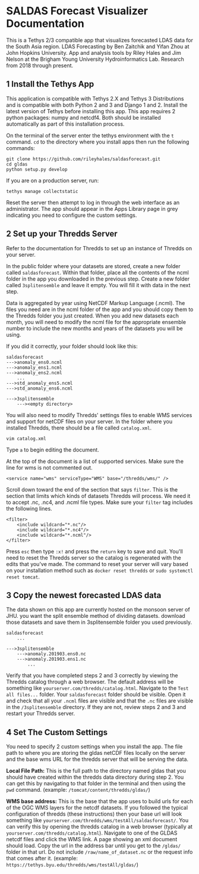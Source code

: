 # SALDAS Forecast Visualizer Documentation
This is a Tethys 2/3 compatible app that visualizes forecasted LDAS data for the South Asia region. LDAS Forecasting by Ben Zaitchik and Yifan Zhou at John Hopkins University. App and analysis tools by Riley Hales and Jim Nelson at the Brigham Young University Hydroinformatics Lab. Research from 2018 through present.

## 1 Install the Tethys App
This application is compatible with Tethys 2.X and Tethys 3 Distributions and is compatible with both Python 2 and 3 and Django 1 and 2. Install the latest version of Tethys before installing this app. This app requires 2 python packages: numpy and netcdf4. Both should be installed automatically as part of this installation process.

On the terminal of the server enter the tethys environment with the ```t``` command. ```cd``` to the directory where you install apps then run the following commands:  
~~~~
git clone https://github.com/rileyhales/saldasforecast.git  
cd gldas
python setup.py develop
~~~~  
If you are on a production server, run:
~~~~
tethys manage collectstatic
~~~~
Reset the server then attempt to log in through the web interface as an administrator. The app should appear in the Apps Library page in grey indicating you need to configure the custom settings.

## 2 Set up your Thredds Server
Refer to the documentation for Thredds to set up an instance of Thredds on your server.

In the public folder where your datasets are stored, create a new folder called ```saldasforecast```. Within that folder, place all the contents of the ncml folder in the app you downloaded in the previous step. Create a new folder called ```3splitensemble``` and leave it empty. You will fill it with data in the next step. 

Data is aggregated by year using NetCDF Markup Language (.ncml). The files you need are in the ncml folder of the app and you should copy them to the Thredds folder you just created. When you add new datasets each month, you will need to modify the ncml file for the appropriate ensemble number to include the new months and years of the datasets you will be using.

If you did it correctly, your folder should look like this:
~~~~
saldasforecast
--->anomaly_ens0.ncml
--->anomaly_ens1.ncml
--->anomaly_ens2.ncml
    ...
--->std_anomaly_ens5.ncml
--->std_anomaly_ens6.ncml
    
--->3splitensemble
    ---><empty directory>
~~~~
You will also need to modify Thredds' settings files to enable WMS services and support for netCDF files on your server. In the folder where you installed Thredds, there should be a file called ```catalog.xml```. 
~~~~
vim catalog.xml
~~~~
Type ```a``` to begin editing the document.

At the top of the document is a list of supported services. Make sure the line for wms is not commented out.
~~~~
<service name="wms" serviceType="WMS" base="/thredds/wms/" />
~~~~
Scroll down toward the end of the section that says ```filter```. This is the section that limits which kinds of datasets Thredds will process. We need it to accept .nc, .nc4, and .ncml file types. Make sure your ```filter``` tag includes the following lines.
~~~~
<filter>
    <include wildcard="*.nc"/>
    <include wildcard="*.nc4"/>
    <include wildcard="*.ncml"/>
</filter>
~~~~
Press ```esc``` then type ```:x!```  and press the ```return``` key to save and quit. You'll need to reset the Thredds server so the catalog is regenerated with the edits that you've made. The command to reset your server will vary based on your installation method such as ```docker reset thredds``` or ```sudo systemctl reset tomcat```.

## 3 Copy the newest forecasted LDAS data
The data shown on this app are currently hosted on the monsoon server of JHU. you want the split ensemble method of dividing datasets. download those datasets and save them in 3splitensemble folder you used previously.
~~~~
saldasforecast
    ...
    
--->3splitensemble
    --->anomaly.201903.ens0.nc
    --->anomaly.201903.ens1.nc
        ...    
~~~~

Verify that you have completed steps 2 and 3 correctly by viewing the Thredds catalog through a web browser. The default address will be something like ```yourserver.com/thredds/catalog.html```. Navigate to the ```Test all files...``` folder. Your ```saldasforecast``` folder should be visible. Open it and check that all your ```.ncml``` files are visible and that the ```.nc``` files are visible in the ```/3splitensemble``` directory. If they are not, review steps 2 and 3 and restart your Thredds server.

## 4 Set The Custom Settings
You need to specify 2 custom settings when you install the app. The file path to where you are storing the gldas netCDF files locally on the server and the base wms URL for the thredds server that will be serving the data.

**Local File Path:** This is the full path to the directory named gldas that you should have created within the thredds data directory during step 2. You can get this by navigating to that folder in the terminal and then using the ```pwd``` command. (example: ```/tomcat/content/thredds/gldas/```)  

**WMS base address:** This is the base that the app uses to build urls for each of the OGC WMS layers for the netcdf datasets. If you followed the typical configuration of thredds (these instructions) then your base url will look something like ```yourserver.com/thredds/wms/testAll/saldasforecast/```. You can verify this by opening the thredds catalog in a web browser (typically at ```yourserver.com/thredds/catalog.html```). Navigate to one of the GLDAS netcdf files and click the WMS link. A page showing an xml document should load. Copy the url in the address bar until you get to the ```/gldas/``` folder in that url. Do not include ```/raw/name_of_dataset.nc``` or the request info that comes after it. (example: ```https://tethys.byu.edu/thredds/wms/testAll/gldas/```)
